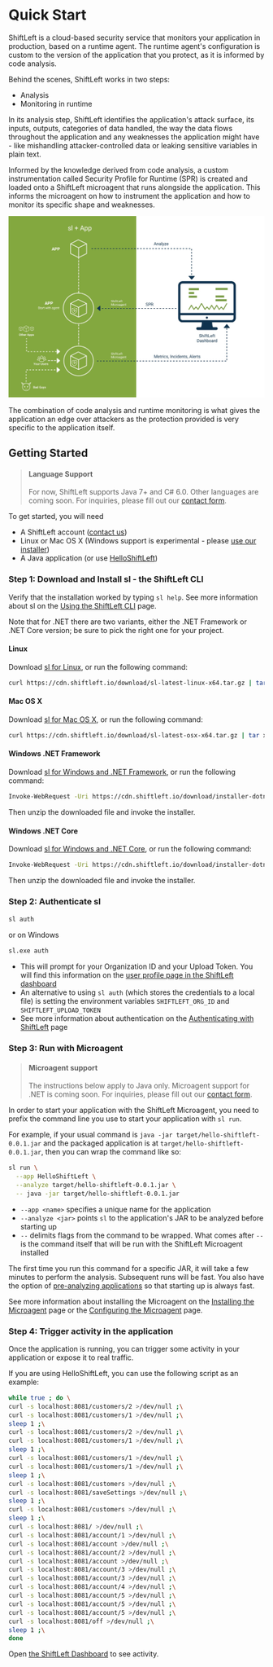 # Quick Start

ShiftLeft is a cloud-based security service that monitors your application in production, based on a runtime agent. The runtime agent's configuration is custom to the version of the application that you protect, as it is informed by code analysis.

Behind the scenes, ShiftLeft works in two steps:

* Analysis
* Monitoring in runtime

In its analysis step, ShiftLeft identifies the application's attack surface, its inputs, outputs, categories of data handled, the way the data flows throughout the application and any weaknesses the application might have - like mishandling attacker-controlled data or leaking sensitive variables in plain text.

Informed by the knowledge derived from code analysis, a custom instrumentation called Security Profile for Runtime (SPR) is created and loaded onto a ShiftLeft microagent that runs alongside the application. This informs the microagent on how to instrument the application and how to monitor its specific shape and weaknesses.

![ShiftLeft Workflow](shiftleft-workflow.jpg)

The combination of code analysis and runtime monitoring is what gives the application an edge over attackers as the protection provided is very specific to the application itself.

## Getting Started

> #### Language Support
>
> For now, ShiftLeft supports Java 7+ and C# 6.0. Other languages are coming soon. For inquiries, please fill out our [contact form](https://www.shiftleft.io/contact/).

To get started, you will need 

* A ShiftLeft account ([contact us](https://www.shiftleft.io/contact/))
* Linux or Mac OS X (Windows support is experimental - please [use our installer](windows-installer.md))
* A Java application (or use [HelloShiftLeft](https://github.com/ShiftLeftSecurity/HelloShiftLeft))

### Step 1: Download and Install sl - the ShiftLeft CLI

Verify that the installation worked by typing `sl help`. See more information about sl on the [Using the ShiftLeft CLI](using-sl-the-shiftleft-cli.md) page.

Note that for .NET there are two variants, either the .NET Framework or .NET Core version; be sure to pick the right one for your project.

#### Linux

Download [sl for Linux](https://cdn.shiftleft.io/download/sl-latest-linux-x64.tar.gz), or run the following command:

```bash
curl https://cdn.shiftleft.io/download/sl-latest-linux-x64.tar.gz | tar xvz -C /usr/local/bin
```

#### Mac OS X

Download [sl for Mac OS X](https://cdn.shiftleft.io/download/sl-latest-osx-x64.tar.gz), or run the following command:

```bash
curl https://cdn.shiftleft.io/download/sl-latest-osx-x64.tar.gz | tar xvz -C /usr/local/bin
```

#### Windows .NET Framework

Download [sl for Windows and .NET Framework](https://cdn.shiftleft.io/download/installer-dotnet-framework-latest-windows-x64.zip), or run the following command:

```bash
Invoke-WebRequest -Uri https://cdn.shiftleft.io/download/installer-dotnet-framework-latest-windows-x64.zip -UseBasicParsing -OutFile sl-latest-windows-x64.zip
```

Then unzip the downloaded file and invoke the installer. 

#### Windows .NET Core

Download [sl for Windows and .NET Core](https://cdn.shiftleft.io/download/installer-dotnet-core-latest-windows-x64.zip), or run the following command:

```bash
Invoke-WebRequest -Uri https://cdn.shiftleft.io/download/installer-dotnet-core-latest-windows-x64.zip -UseBasicParsing -OutFile sl-latest-windows-x64.zip
```

Then unzip the downloaded file and invoke the installer.

### Step 2: Authenticate sl

```bash
sl auth
```

or on Windows

```bash
sl.exe auth
```

* This will prompt for your Organization ID and your Upload Token. You will find this information on the [user profile page in the ShiftLeft dashboard](https://www.shiftleft.io/user/profile)
* An alternative to using `sl auth` (which stores the credentials to a local file) is setting the environment variables `SHIFTLEFT_ORG_ID` and `SHIFTLEFT_UPLOAD_TOKEN`
* See more information about authentication on the [Authenticating with ShiftLeft](authenticating-with-shiftleft.md) page

### Step 3: Run with Microagent

> #### Microagent support
>
> The instructions below apply to Java only. Microagent support for .NET is coming soon. For inquiries, please fill out our [contact form](https://www.shiftleft.io/contact/).

In order to start your application with the ShiftLeft Microagent, you need to prefix the command line you use to start your application with `sl run`.

For example, if your usual command is `java -jar target/hello-shiftleft-0.0.1.jar` and the packaged application is at `target/hello-shiftleft-0.0.1.jar`, then you can wrap the command like so:

```bash
sl run \
  --app HelloShiftLeft \
  --analyze target/hello-shiftleft-0.0.1.jar \
  -- java -jar target/hello-shiftleft-0.0.1.jar
```

* `--app <name>` specifies a unique name for the application
* `--analyze <jar>` points `sl` to the application's JAR to be analyzed before starting up
* `--` delimits flags from the command to be wrapped. What comes after `--` is the command itself that will be run with the ShiftLeft Microagent installed

The first time you run this command for a specific JAR, it will take a few minutes to perform the analysis. Subsequent runs will be fast. You also have the option of [pre-analyzing applications](../getting-started/analyzing-applications-in-ci.md) so that starting up is always fast.

See more information about installing the Microagent on the [Installing the Microagent](../installing-the-microagent/installing-the-microagent.md) page or the [Configuring the Microagent](../installing-the-microagent/jvm-based-environments/configuring-the-microagent.md) page.

### Step 4: Trigger activity in the application

Once the application is running, you can trigger some activity in your application or expose it to real traffic.

If you are using HelloShiftLeft, you can use the following script as an example:

```bash
while true ; do \
curl -s localhost:8081/customers/2 >/dev/null ;\
curl -s localhost:8081/customers/1 >/dev/null ;\
sleep 1 ;\
curl -s localhost:8081/customers/2 >/dev/null ;\
curl -s localhost:8081/customers/1 >/dev/null ;\
sleep 1 ;\
curl -s localhost:8081/customers/1 >/dev/null ;\
curl -s localhost:8081/customers/1 >/dev/null ;\
sleep 1 ;\
curl -s localhost:8081/customers >/dev/null ;\
curl -s localhost:8081/saveSettings >/dev/null ;\
sleep 1 ;\
curl -s localhost:8081/customers >/dev/null ;\
sleep 1 ;\
curl -s localhost:8081/ >/dev/null ;\
curl -s localhost:8081/account/1 >/dev/null ;\
curl -s localhost:8081/account >/dev/null ;\
curl -s localhost:8081/account/2 >/dev/null ;\
curl -s localhost:8081/account >/dev/null ;\
curl -s localhost:8081/account/3 >/dev/null ;\
curl -s localhost:8081/account/3 >/dev/null ;\
curl -s localhost:8081/account/4 >/dev/null ;\
curl -s localhost:8081/account/5 >/dev/null ;\
curl -s localhost:8081/account/5 >/dev/null ;\
curl -s localhost:8081/account/5 >/dev/null ;\
curl -s localhost:8081/off >/dev/null ;\
sleep 1 ;\
done
```

Open [the ShiftLeft Dashboard](https://www.shiftleft.io/dashboard) to see activity.
